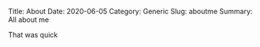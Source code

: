 Title: About
Date: 2020-06-05
Category: Generic
Slug: aboutme
Summary: All about me

That was quick
